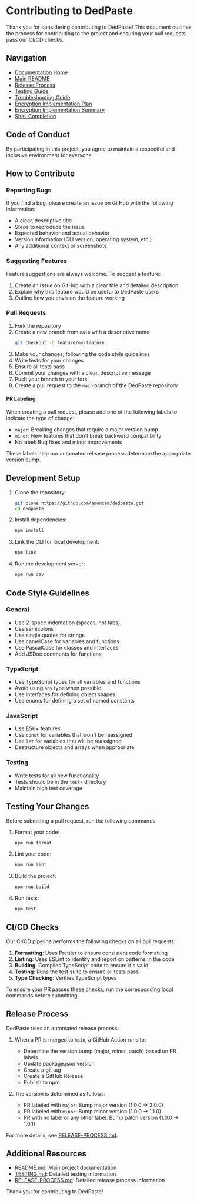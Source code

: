 # Contributing to DedPaste

Thank you for considering contributing to DedPaste! This document outlines the process for contributing to the project and ensuring your pull requests pass our CI/CD checks.

## Navigation

- [Documentation Home](README.md)
- [Main README](../README.md)
- [Release Process](RELEASE-PROCESS.md)
- [Testing Guide](TESTING.md)
- [Troubleshooting Guide](troubleshooting.md)
- [Encryption Implementation Plan](encryption-implementation-plan.md)
- [Encryption Implementation Summary](encryption-implementation-summary.md)
- [Shell Completion](completion/README.md)

## Code of Conduct

By participating in this project, you agree to maintain a respectful and inclusive environment for everyone.

## How to Contribute

### Reporting Bugs

If you find a bug, please create an issue on GitHub with the following information:

- A clear, descriptive title
- Steps to reproduce the issue
- Expected behavior and actual behavior
- Version information (CLI version, operating system, etc.)
- Any additional context or screenshots

### Suggesting Features

Feature suggestions are always welcome. To suggest a feature:

1. Create an issue on GitHub with a clear title and detailed description
2. Explain why this feature would be useful to DedPaste users
3. Outline how you envision the feature working

### Pull Requests

1. Fork the repository
2. Create a new branch from `main` with a descriptive name
   ```bash
   git checkout -b feature/my-feature
   ```
3. Make your changes, following the code style guidelines
4. Write tests for your changes
5. Ensure all tests pass
6. Commit your changes with a clear, descriptive message
7. Push your branch to your fork
8. Create a pull request to the `main` branch of the DedPaste repository

#### PR Labeling

When creating a pull request, please add one of the following labels to indicate the type of change:

- `major`: Breaking changes that require a major version bump
- `minor`: New features that don't break backward compatibility
- No label: Bug fixes and minor improvements

These labels help our automated release process determine the appropriate version bump.

## Development Setup

1. Clone the repository:
   ```bash
   git clone https://github.com/anoncam/dedpaste.git
   cd dedpaste
   ```

2. Install dependencies:
   ```bash
   npm install
   ```

3. Link the CLI for local development:
   ```bash
   npm link
   ```

4. Run the development server:
   ```bash
   npm run dev
   ```

## Code Style Guidelines

### General

- Use 2-space indentation (spaces, not tabs)
- Use semicolons
- Use single quotes for strings
- Use camelCase for variables and functions
- Use PascalCase for classes and interfaces
- Add JSDoc comments for functions

### TypeScript

- Use TypeScript types for all variables and functions
- Avoid using `any` type when possible
- Use interfaces for defining object shapes
- Use enums for defining a set of named constants

### JavaScript

- Use ES6+ features
- Use `const` for variables that won't be reassigned
- Use `let` for variables that will be reassigned
- Destructure objects and arrays when appropriate

### Testing

- Write tests for all new functionality
- Tests should be in the `test/` directory
- Maintain high test coverage

## Testing Your Changes

Before submitting a pull request, run the following commands:

1. Format your code:
   ```bash
   npm run format
   ```

2. Lint your code:
   ```bash
   npm run lint
   ```

3. Build the project:
   ```bash
   npm run build
   ```

4. Run tests:
   ```bash
   npm test
   ```

## CI/CD Checks

Our CI/CD pipeline performs the following checks on all pull requests:

1. **Formatting**: Uses Prettier to ensure consistent code formatting
2. **Linting**: Uses ESLint to identify and report on patterns in the code
3. **Building**: Compiles TypeScript code to ensure it's valid
4. **Testing**: Runs the test suite to ensure all tests pass
5. **Type Checking**: Verifies TypeScript types

To ensure your PR passes these checks, run the corresponding local commands before submitting.

## Release Process

DedPaste uses an automated release process:

1. When a PR is merged to `main`, a GitHub Action runs to:
   - Determine the version bump (major, minor, patch) based on PR labels
   - Update package.json version
   - Create a git tag
   - Create a GitHub Release
   - Publish to npm

2. The version is determined as follows:
   - PR labeled with `major`: Bump major version (1.0.0 → 2.0.0)
   - PR labeled with `minor`: Bump minor version (1.0.0 → 1.1.0)
   - PR with no label or any other label: Bump patch version (1.0.0 → 1.0.1)

For more details, see [RELEASE-PROCESS.md](./RELEASE-PROCESS.md).

## Additional Resources

- [README.md](./README.md): Main project documentation
- [TESTING.md](./TESTING.md): Detailed testing information
- [RELEASE-PROCESS.md](./RELEASE-PROCESS.md): Detailed release process information

Thank you for contributing to DedPaste!